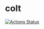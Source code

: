 colt
===

[![Actions Status](https://github.com/altescy/colt/workflows/build/badge.svg)](https://github.com/altescy/colt)

